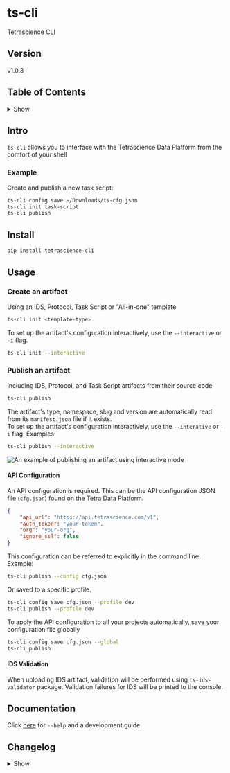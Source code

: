 # ts-cli <!-- omit in toc -->

Tetrascience CLI

## Version <!-- omit in toc -->

v1.0.3

## Table of Contents <!-- omit in toc -->
<details>
<summary>Show</summary>

- [Install](#install)
- [Usage](#usage)
  - [Create an artifact](#create-an-artifact)
  - [Publish an artifact](#publish-an-artifact)
    - [API Configuration](#api-configuration) 
    - [IDS Validation](#ids-validation)
- [Documentation](#documentation)
- [Changelog](#changelog)

</details>

## Intro

`ts-cli` allows you to interface with the Tetrascience Data Platform from the comfort of your shell

### Example

Create and publish a new task script:

```bash
ts-cli config save ~/Downloads/ts-cfg.json
ts-cli init task-script
ts-cli publish
```

## Install

```
pip install tetrascience-cli
```

## Usage

### Create an artifact

Using an IDS, Protocol, Task Script or "All-in-one" template

```bash
ts-cli init <template-type>
```

To set up the artifact's configuration interactively, use the `--interactive` or `-i` flag.

```bash
ts-cli init --interactive
```

### Publish an artifact

Including IDS, Protocol, and Task Script artifacts from their source code

```bash
ts-cli publish
```

The artifact's type, namespace, slug and version are automatically read from its `manifest.json`
file if it exists.  
To set up the artifact's configuration interactively, use the `--interative` or `-i` flag. Examples:

```bash
ts-cli publish --interactive
```

![An example of publishing an artifact using interactive mode](https://github.com/tetrascience/ts-cli/raw/main/docs/figures/interactive-mode-example.gif)

#### API Configuration

An API configuration is required.
This can be the API configuration JSON file (`cfg.json`) found on the Tetra Data Platform.

```json
{
	"api_url": "https://api.tetrascience.com/v1",
	"auth_token": "your-token",
	"org": "your-org",
	"ignore_ssl": false
}
```

This configuration can be referred to explicitly in the command line.
Example:

```bash
ts-cli publish --config cfg.json
```

Or saved to a specific profile.

```bash
ts-cli config save cfg.json --profile dev
ts-cli publish --profile dev
```

To apply the API configuration to all your projects automatically,
save your configuration file globally

```bash
ts-cli config save cfg.json --global
ts-cli publish
```

#### IDS Validation

When uploading IDS artifact, validation will be performed using `ts-ids-validator` package.
Validation failures for IDS will be printed to the console.

## Documentation

Click [here](https://github.com/tetrascience/ts-cli/blob/main/docs/README.md) for `--help` and a development guide

## Changelog
<details>
<summary>Show</summary>

### v1.0.3 <!-- omit in toc -->

- Rename the `nodeType` field to `category` in the tetraflow template
- Fix a crash on `ts-cli config {save,set}`
- Fix broken IDS schemas generated from non-existent manifest.json

### v1.0.2 <!-- omit in toc -->

- Adds the dry-run flag to the `publish` cli

### v1.0.1 <!-- omit in toc -->

- Fix a crash on startup

### v1.0.0 <!-- omit in toc -->

- Initial release
- Includes the `init`, `publish` and `config` commands

</details>
